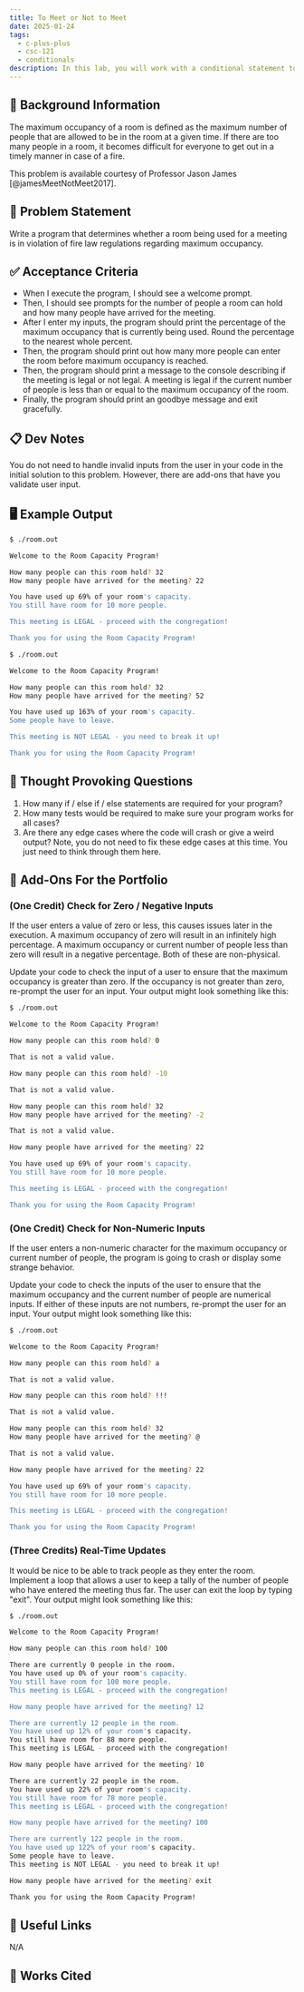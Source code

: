 ```yaml
---
title: To Meet or Not to Meet
date: 2025-01-24
tags:
  - c-plus-plus
  - csc-121
  - conditionals
description: In this lab, you will work with a conditional statement to determine what message gets printed to the console.
---
```


## 🔖 Background Information

The maximum occupancy of a room is defined as the maximum number of people that are allowed to be in the room at a given time. If there are too many people in a room, it becomes difficult for everyone to get out in a timely manner in case of a fire.

This problem is available courtesy of Professor Jason James [@jamesMeetNotMeet2017].

## 🎯 Problem Statement

Write a program that determines whether a room being used for a meeting is in violation of fire law regulations regarding maximum occupancy.

## ✅ Acceptance Criteria

* When I execute the program, I should see a welcome prompt.
* Then, I should see prompts for the number of people a room can hold and how many people have arrived for the meeting.
* After I enter my inputs, the program should print the percentage of the maximum occupancy that is currently being used. Round the percentage to the nearest whole percent.
* Then, the program should print out how many more people can enter the room before maximum occupancy is reached.
* Then, the program should print a message to the console describing if the meeting is legal or not legal. A meeting is legal if the current number of people is less than or equal to the maximum occupancy of the room.
* Finally, the program should print an goodbye message and exit gracefully.

## 📋 Dev Notes

You do not need to handle invalid inputs from the user in your code in the initial solution to this problem. However, there are add-ons that have you validate user input.

## 🖥️ Example Output

```bash
$ ./room.out

Welcome to the Room Capacity Program!

How many people can this room hold? 32
How many people have arrived for the meeting? 22

You have used up 69% of your room's capacity.
You still have room for 10 more people.

This meeting is LEGAL - proceed with the congregation!

Thank you for using the Room Capacity Program!
```

```bash
$ ./room.out

Welcome to the Room Capacity Program!

How many people can this room hold? 32
How many people have arrived for the meeting? 52

You have used up 163% of your room's capacity.
Some people have to leave.

This meeting is NOT LEGAL - you need to break it up!

Thank you for using the Room Capacity Program!
```

## 📝 Thought Provoking Questions

1. How many if / else if / else statements are required for your program?
2. How many tests would be required to make sure your program works for all cases?
3. Are there any edge cases where the code will crash or give a weird output? Note, you do not need to fix these edge cases at this time. You just need to think through them here.

## 💼 Add-Ons For the Portfolio

### (One Credit) Check for Zero / Negative Inputs

If the user enters a value of zero or less, this causes issues later in the execution. A maximum occupancy of zero will result in an infinitely high percentage. A maximum occupancy or current number of people less than zero will result in a negative percentage. Both of these are non-physical.

Update your code to check the input of a user to ensure that the maximum occupancy is greater than zero. If the occupancy is not greater than zero, re-prompt the user for an input. Your output might look something like this:

```bash
$ ./room.out

Welcome to the Room Capacity Program!

How many people can this room hold? 0

That is not a valid value.

How many people can this room hold? -10

That is not a valid value.

How many people can this room hold? 32
How many people have arrived for the meeting? -2

That is not a valid value.

How many people have arrived for the meeting? 22

You have used up 69% of your room's capacity.
You still have room for 10 more people.

This meeting is LEGAL - proceed with the congregation!

Thank you for using the Room Capacity Program!
```

### (One Credit) Check for Non-Numeric Inputs

If the user enters a non-numeric character for the maximum occupancy or current number of people, the program is going to crash or display some strange behavior.

Update your code to check the inputs of the user to ensure that the maximum occupancy and the current number of people are numerical inputs. If either of these inputs are not numbers, re-prompt the user for an input. Your output might look something like this:

```bash
$ ./room.out

Welcome to the Room Capacity Program!

How many people can this room hold? a

That is not a valid value.

How many people can this room hold? !!!

That is not a valid value.

How many people can this room hold? 32
How many people have arrived for the meeting? @

That is not a valid value.

How many people have arrived for the meeting? 22

You have used up 69% of your room's capacity.
You still have room for 10 more people.

This meeting is LEGAL - proceed with the congregation!

Thank you for using the Room Capacity Program!
```

### (Three Credits) Real-Time Updates

It would be nice to be able to track people as they enter the room. Implement a loop that allows a user to keep a tally of the number of people who have entered the meeting thus far. The user can exit the loop by typing "exit". Your output might look something like this:

```bash
$ ./room.out

Welcome to the Room Capacity Program!

How many people can this room hold? 100

There are currently 0 people in the room.
You have used up 0% of your room's capacity.
You still have room for 100 more people.
This meeting is LEGAL - proceed with the congregation!

How many people have arrived for the meeting? 12

There are currently 12 people in the room.
You have used up 12% of your room's capacity.
You still have room for 88 more people.
This meeting is LEGAL - proceed with the congregation!

How many people have arrived for the meeting? 10

There are currently 22 people in the room.
You have used up 22% of your room's capacity.
You still have room for 78 more people.
This meeting is LEGAL - proceed with the congregation!

How many people have arrived for the meeting? 100

There are currently 122 people in the room.
You have used up 122% of your room's capacity.
Some people have to leave.
This meeting is NOT LEGAL - you need to break it up!

How many people have arrived for the meeting? exit

Thank you for using the Room Capacity Program!
```

## 🔗 Useful Links

N/A

## 📘 Works Cited

[//]: <> (This is a placeholder for where the Works Cited will be rendered for this page.)
